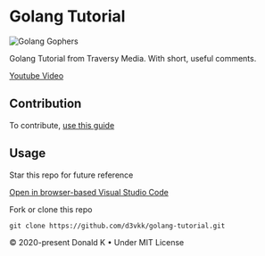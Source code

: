 # Golang Tutorial

![Golang Gophers](https://github.com/d3vkk/golang-tutorial/blob/master/golang-gophers.png)

Golang Tutorial from Traversy Media. With short, useful comments.

[Youtube Video](https://www.youtube.com/watch?v=SqrbIlUwR0U)

## Contribution

To contribute, [use this guide](https://github.com/d3vkk/open-source/blob/master/CONTRIBUTING.md)

## Usage

Star this repo for future reference

[Open in browser-based Visual Studio Code](https://vscode.dev//github/d3vkk/golang-tutorial)

Fork or clone this repo
```
git clone https://github.com/d3vkk/golang-tutorial.git
```

© 2020-present Donald K • Under MIT License
